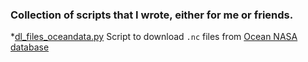 ### Collection of scripts that I wrote, either for me or friends.

  *[dl_files_oceandata.py](https://github.com/Mornor/small-scripts/blob/master/dl_files_oceandata.py)
Script to download `.nc` files from [Ocean NASA database](https://oceandata.sci.gsfc.nasa.gov/MODIS-Aqua/Mapped/Monthly/9km/sst)